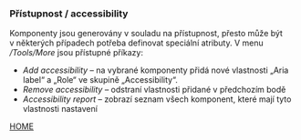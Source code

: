 ### Přístupnost / accessibility

Komponenty jsou generovány v souladu na přístupnost, přesto může být
v některých případech potřeba definovat speciální atributy. V menu
_/Tools/More_ jsou přístupné příkazy:

- _Add accessibility_ – na vybrané komponenty přidá nové vlastnosti
  „Aria label“ a „Role“ ve skupině „Accessibility“.
- _Remove accessibility_ – odstraní vlastnosti přidané v předchozím
  bodě
- _Accessibility report_ – zobrazí seznam všech komponent, které mají
  tyto vlastnosti nastavení

[HOME](/index)
